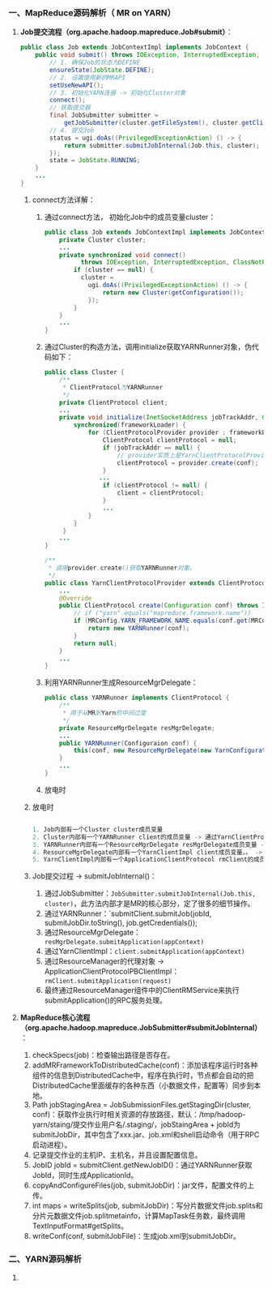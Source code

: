 ### 一、MapReduce源码解析（ MR on YARN）

1. **Job提交流程（org.apache.hadoop.mapreduce.Job#submit）**：

   ```java
   public class Job extends JobContextImpl implements JobContext {
       public void submit() throws IOException, InterruptedException, ClassNotFoundException {
           // 1. 确保Job的状态为DEFINE
           ensureState(JobState.DEFINE);
           // 2. 设置使用新的MRAPI
           setUseNewAPI();
           // 3. 初始化YARN连接 -> 初始化Cluster对象
           connect();
           // 获取提交器
           final JobSubmitter submitter = 
               getJobSubmitter(cluster.getFileSystem(), cluster.getClient());
           // 4. 提交Job
           status = ugi.doAs((PrivilegedExceptionAction) () -> {
               return submitter.submitJobInternal(Job.this, cluster);
           });
           state = JobState.RUNNING;
       }
       ...
   }
   ```

   1. connect方法详解：

      1. 通过connect方法， 初始化Job中的成员变量cluster：

         ```java
         public class Job extends JobContextImpl implements JobContext {
             private Cluster cluster;
             ...
             private synchronized void connect()
                   throws IOException, InterruptedException, ClassNotFoundException {
                 if (cluster == null) {
                   cluster = 
                     ugi.doAs((PrivilegedExceptionAction) () -> {
                         return new Cluster(getConfiguration());
                     });
                 }
             }
             ...
         }
         ```

      2. 通过Cluster的构造方法，调用initialize获取YARNRunner对象，伪代码如下：

         ```java
         public class Cluster {
             /**
              * ClientProtocol为YARNRunner
              */
             private ClientProtocol client;
             ... 
             private void initialize(InetSocketAddress jobTrackAddr, Configuration conf) throws IOException {
                 synchronized(frameworkLoader) {
                     for (ClientProtocolProvider provider : frameworkLoader) {
                         ClientProtocol clientProtocol = null;
                         if (jobTrackAddr == null) {
                             // provider实质上是YarnClientProtocolProvider
                             clientProtocol = provider.create(conf);
                         }
                 		...
                         if (clientProtocol != null) {
                             client = clientProtocol;
                         }
                         ...
                     }
                 }
              }
             ...
         }
         
         /**
          * 调用provider.create()获取YARNRunner对象。
          */
         public class YarnClientProtocolProvider extends ClientProtocolProvider {
             ...
             @Override
             public ClientProtocol create(Configuration conf) throws IOException {
                 // if ("yarn".equals("mapreduce.framework.name"))
                 if (MRConfig.YARN_FRAMEWORK_NAME.equals(conf.get(MRConfig.FRAMEWORK_NAME))) {
                     return new YARNRunner(conf);
                 }
                 return null;
             }
             ...
         }
         ```

      3. 利用YARNRunner生成ResourceMgrDelegate：

         ```java
         public class YARNRunner implements ClientProtocol {
             /**
              * 用于从MR到Yarn的中间过度
              */
             private ResourceMgrDelegate resMgrDelegate;
             ...
             public YARNRunner(Configuraion conf) {
                 this(conf, new ResourceMgrDelegate(new YarnConfiguration(conf)));
             }
             ...
         }
         ```

         

      4. 放电时

      

   2. 放电时

      ```java
      
      1. Job内部有一个Cluster cluster成员变量
      2. Cluster内部有一个YARNRunner client的成员变量 -> 通过YarnClientProtocolProvider创建。
      3. YARNRunner内部有一个ResourceMgrDelegate resMgrDelegate成员变量 -> YARNRunner构造器创建。
      4. ResourceMgrDelegate内部有一个YarnClientImpl client成员变量，。 -> YarnClient.createYarnClient()创建。
      5. YarnClientImpl内部有一个ApplicationClientProtocol rmClient的成员变量。 -> serviceStart()方法创建。
      ```

   3. Job提交过程 -> submitJobInternal()：
      1. 通过JobSubmitter：`JobSubmitter.submitJobInternal(Job.this, cluster)`，此方法内部才是MR的核心部分，定了很多的细节操作。
      2. 通过YARNRunner：`submitClient.submitJob(jobId, submitJobDir.toString(), job.getCredentials());
      3. 通过ResourceMgrDelegate：`resMgrDelegate.submitApplication(appContext)`
      4. 通过YarnClientImpl：`client.submitApplication(appContext)`
      5. 通过ResourceManager的代理对象 -> ApplicationClientProtocolPBClientImpl：`rmClient.submitApplication(request)`
      6. 最终通过ResourceManager组件中的ClientRMService来执行submitApplication()的RPC服务处理。

2. **MapReduce核心流程（org.apache.hadoop.mapreduce.JobSubmitter#submitJobInternal）**：

   1. checkSpecs(job)：检查输出路径是否存在。
   2. addMRFrameworkToDistributedCache(conf)：添加该程序运行时各种组件的信息到DistributedCache中，程序在执行时，节点都会自动的把DistributedCache里面缓存的各种东西（小数据文件，配置等）同步到本地。
   3. Path jobStagingArea = JobSubmissionFiles.getStagingDir(cluster, conf)：获取作业执行时相关资源的存放路径，默认：/tmp/hadoop-yarn/staing/提交作业用户名/.staging/，jobStaingArea + jobId为submitJobDir，其中包含了xxx.jar、job.xml和shell启动命令（用于RPC启动进程）。
   4. 记录提交作业的主机IP、主机名，并且设置配置信息。
   5. JobID jobId = submitClient.getNewJobID()：通过YARNRunner获取JobId，同时生成ApplicationId。
   6. copyAndConfigureFiles(job, submitJobDir)：jar文件，配置文件的上传。
   7. int maps = writeSplits(job, submitJobDir)：写分片数据文件job.splits和分片元数据文件job.splitmetainfo，计算MapTask任务数，最终调用TextInputFormat#getSplits。
   8. writeConf(conf, submitJobFile)：生成job.xml到submitJobDir。



### 二、YARN源码解析

1. 
